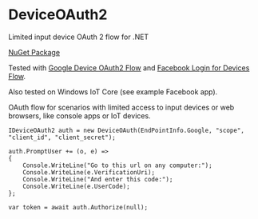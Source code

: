 # DeviceOAuth2
Limited input device OAuth 2 flow for .NET

[NuGet Package](https://www.nuget.org/packages/DeviceOAuth2/)

Tested with [Google Device OAuth2 Flow](https://developers.google.com/identity/protocols/OAuth2ForDevices) and [Facebook Login for Devices Flow](https://developers.facebook.com/docs/facebook-login/for-devices).

Also tested on Windows IoT Core (see example Facebook app).

OAuth flow for scenarios with limited access to input devices or web browsers, like console apps or IoT devices.

    IDeviceOAuth2 auth = new DeviceOAuth(EndPointInfo.Google, "scope", "client_id", "client_secret");

    auth.PromptUser += (o, e) =>
    {
        Console.WriteLine("Go to this url on any computer:");
        Console.WriteLine(e.VerificationUri);
        Console.WriteLine("And enter this code:");
        Console.WriteLine(e.UserCode);
    };

    var token = await auth.Authorize(null);

    
